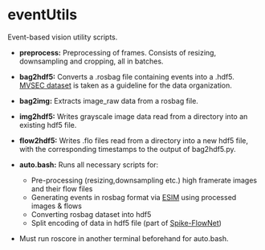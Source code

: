 # eventUtils
Event-based vision utility scripts.
* **preprocess:** Preprocessing of frames. Consists of resizing, downsampling and cropping, all in batches.
* **bag2hdf5:** Converts a .rosbag file containing events into a .hdf5. [MVSEC dataset](https://daniilidis-group.github.io/mvsec/) is taken as a guideline for the data organization.
* **bag2img:** Extracts image_raw data from a rosbag file.
* **img2hdf5:** Writes grayscale image data read from a directory into an existing hdf5 file.
* **flow2hdf5:** Writes .flo files read from a directory into a new hdf5 file, with the corresponding timestamps to the output of bag2hdf5.py.
* **auto.bash:** Runs all necessary scripts for:
    * Pre-processing (resizing,downsampling etc.) high framerate images and their flow files
    * Generating events in rosbag format via [ESIM](https://github.com/uzh-rpg/rpg_esim) using processed images & flows 
    * Converting rosbag dataset into hdf5
    * Split encoding of data in hdf5 file (part of [Spike-FlowNet](https://github.com/chan8972/Spike-FlowNet))

* Must run roscore in another terminal beforehand for auto.bash.
